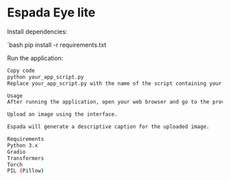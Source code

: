 # Espada Eye lite

Install dependencies:

`bash
pip install -r requirements.txt

Run the application:

```bash
Copy code
python your_app_script.py
Replace your_app_script.py with the name of the script containing your code.

Usage
After running the application, open your web browser and go to the provided link (usually http://localhost:7860).

Upload an image using the interface.

Espada will generate a descriptive caption for the uploaded image.

Requirements
Python 3.x
Gradio
Transformers
Torch
PIL (Pillow)
